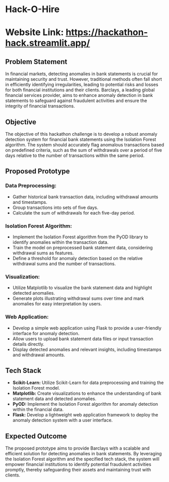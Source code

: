 # Hack-O-Hire

# Website Link: https://hackathon-hack.streamlit.app/

## Problem Statement

In financial markets, detecting anomalies in bank statements is crucial for maintaining security and trust. However, traditional methods often fall short in efficiently identifying irregularities, leading to potential risks and losses for both financial institutions and their clients. Barclays, a leading global financial services provider, aims to enhance anomaly detection in bank statements to safeguard against fraudulent activities and ensure the integrity of financial transactions.

## Objective

The objective of this hackathon challenge is to develop a robust anomaly detection system for financial bank statements using the Isolation Forest algorithm. The system should accurately flag anomalous transactions based on predefined criteria, such as the sum of withdrawals over a period of five days relative to the number of transactions within the same period.

## Proposed Prototype

### Data Preprocessing:

- Gather historical bank transaction data, including withdrawal amounts and timestamps.
- Group transactions into sets of five days.
- Calculate the sum of withdrawals for each five-day period.

### Isolation Forest Algorithm:

- Implement the Isolation Forest algorithm from the PyOD library to identify anomalies within the transaction data.
- Train the model on preprocessed bank statement data, considering withdrawal sums as features.
- Define a threshold for anomaly detection based on the relative withdrawal sums and the number of transactions.

### Visualization:

- Utilize Matplotlib to visualize the bank statement data and highlight detected anomalies.
- Generate plots illustrating withdrawal sums over time and mark anomalies for easy interpretation by users.

### Web Application:

- Develop a simple web application using Flask to provide a user-friendly interface for anomaly detection.
- Allow users to upload bank statement data files or input transaction details directly.
- Display detected anomalies and relevant insights, including timestamps and withdrawal amounts.

## Tech Stack

- **Scikit-Learn:** Utilize Scikit-Learn for data preprocessing and training the Isolation Forest model.
- **Matplotlib:** Create visualizations to enhance the understanding of bank statement data and detected anomalies.
- **PyOD:** Implement the Isolation Forest algorithm for anomaly detection within the financial data.
- **Flask:** Develop a lightweight web application framework to deploy the anomaly detection system with a user interface.

## Expected Outcome

The proposed prototype aims to provide Barclays with a scalable and efficient solution for detecting anomalies in bank statements. By leveraging the Isolation Forest algorithm and the specified tech stack, the system will empower financial institutions to identify potential fraudulent activities promptly, thereby safeguarding their assets and maintaining trust with clients.

